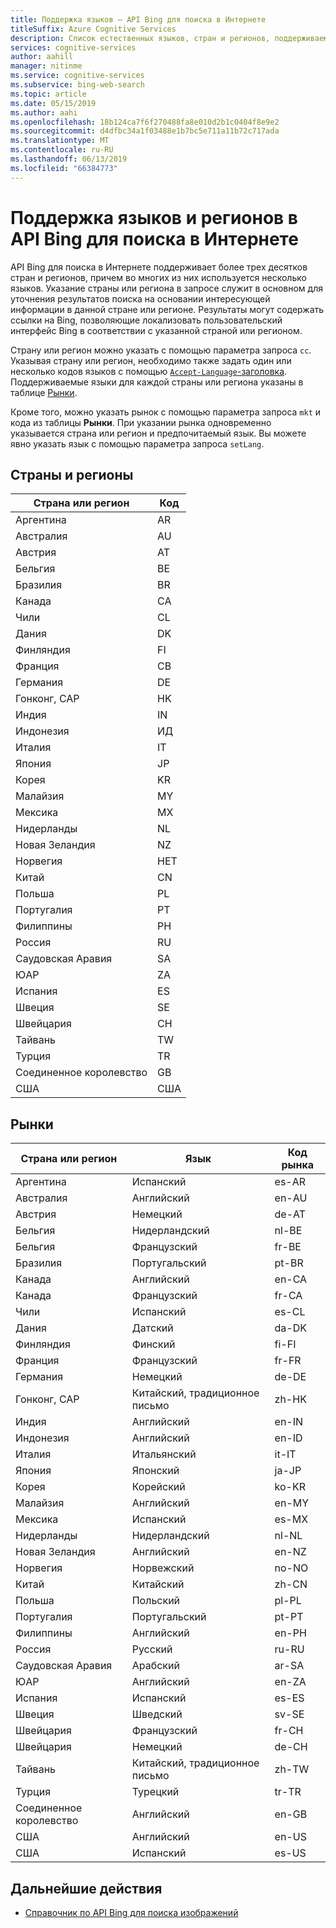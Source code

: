 ```yaml
---
title: Поддержка языков — API Bing для поиска в Интернете
titleSuffix: Azure Cognitive Services
description: Список естественных языков, стран и регионов, поддерживаемых API Bing для поиска новостей.
services: cognitive-services
author: aahill
manager: nitinme
ms.service: cognitive-services
ms.subservice: bing-web-search
ms.topic: article
ms.date: 05/15/2019
ms.author: aahi
ms.openlocfilehash: 18b124ca7f6f270488fa8e010d2b1c0404f8e9e2
ms.sourcegitcommit: d4dfbc34a1f03488e1b7bc5e711a11b72c717ada
ms.translationtype: MT
ms.contentlocale: ru-RU
ms.lasthandoff: 06/13/2019
ms.locfileid: "66384773"
---
```

# <a name="language-and-region-support-for-the-bing-web-search-api"></a>Поддержка языков и регионов в API Bing для поиска в Интернете

API Bing для поиска в Интернете поддерживает более трех десятков стран и регионов, причем во многих из них используется несколько языков. Указание страны или региона в запросе служит в основном для уточнения результатов поиска на основании интересующей информации в данной стране или регионе. Результаты могут содержать ссылки на Bing, позволяющие локализовать пользовательский интерфейс Bing в соответствии с указанной страной или регионом.

Страну или регион можно указать с помощью параметра запроса `cc`. Указывая страну или регион, необходимо также задать один или несколько кодов языков с помощью [`Accept-Language`-заголовка](https://docs.microsoft.com/rest/api/cognitiveservices-bingsearch/bing-web-api-v7-reference#headers). Поддерживаемые языки для каждой страны или региона указаны в таблице [Рынки](#markets).

Кроме того, можно указать рынок с помощью параметра запроса `mkt` и кода из таблицы **Рынки**. При указании рынка одновременно указывается страна или регион и предпочитаемый язык. Вы можете явно указать язык с помощью параметра запроса `setLang`.

## <a name="countriesregions"></a>Страны и регионы

|Страна или регион|Код|
|-------|----|
|Аргентина|AR|
|Австралия|AU|
|Австрия|AT|
|Бельгия|BE|
|Бразилия|BR|
|Канада|CA|
|Чили|CL|
|Дания|DK|
|Финляндия|FI|
|Франция|СВ|
|Германия|DE|
|Гонконг, САР|HK|
|Индия|IN|
|Индонезия|ИД|
|Италия|IT|
|Япония|JP|
|Корея|KR|
|Малайзия|MY|
|Мексика|MX|
|Нидерланды|NL|
|Новая Зеландия|NZ|
|Норвегия|НЕТ|
|Китай|CN|
|Польша|PL|
|Португалия|PT|
|Филиппины|PH|
|Россия|RU|
|Саудовская Аравия|SA|
|ЮАР|ZA|
|Испания|ES|
|Швеция|SE|
|Швейцария|CH|
|Тайвань|TW|
|Турция|TR|
|Соединенное королевство|GB|
|США|США|

## <a name="markets"></a>Рынки

|Страна или регион|Язык|Код рынка|
|-------|--------|-----------|
|Аргентина|Испанский|es-AR|
|Австралия|Английский|en-AU|
|Австрия|Немецкий|de-AT|
|Бельгия|Нидерландский|nl-BE|
|Бельгия|Французский|fr-BE|
|Бразилия|Португальский|pt-BR|
|Канада|Английский|en-CA|
|Канада|Французский|fr-CA|
|Чили|Испанский|es-CL|
|Дания|Датский|da-DK|
|Финляндия|Финский|fi-FI|
|Франция|Французский|fr-FR|
|Германия|Немецкий|de-DE|
|Гонконг, САР|Китайский, традиционное письмо|zh-HK|
|Индия|Английский|en-IN|
|Индонезия|Английский|en-ID|
|Италия|Итальянский|it-IT|
|Япония|Японский|ja-JP|
|Корея|Корейский|ko-KR|
|Малайзия|Английский|en-MY|
|Мексика|Испанский|es-MX|
|Нидерланды|Нидерландский|nl-NL|
|Новая Зеландия|Английский|en-NZ|
|Норвегия|Норвежский|no-NO|
|Китай|Китайский|zh-CN|
|Польша|Польский|pl-PL|
|Португалия|Португальский|pt-PT|
|Филиппины|Английский|en-PH|
|Россия|Русский|ru-RU|
|Саудовская Аравия|Арабский|ar-SA|
|ЮАР|Английский|en-ZA|
|Испания|Испанский|es-ES|
|Швеция|Шведский|sv-SE|
|Швейцария|Французский|fr-CH|
|Швейцария|Немецкий|de-CH|
|Тайвань|Китайский, традиционное письмо|zh-TW|
|Турция|Турецкий|tr-TR|
|Соединенное королевство|Английский|en-GB|
|США|Английский|en-US|
|США|Испанский|es-US|

## <a name="next-steps"></a>Дальнейшие действия

* [Справочник по API Bing для поиска изображений](//docs.microsoft.com/rest/api/cognitiveservices/bing-images-api-v7-reference)
